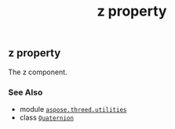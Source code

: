 ﻿---
title: z property
second_title: Aspose.3D for Python via .NET API References
description: 
type: docs
weight: 200
url: /aspose.threed.utilities/quaternion/z/
is_root: false
---

## z property


The z component.

### See Also
* module [`aspose.threed.utilities`](../../)
* class [`Quaternion`](/3d/python-net/aspose.threed.utilities/quaternion)
